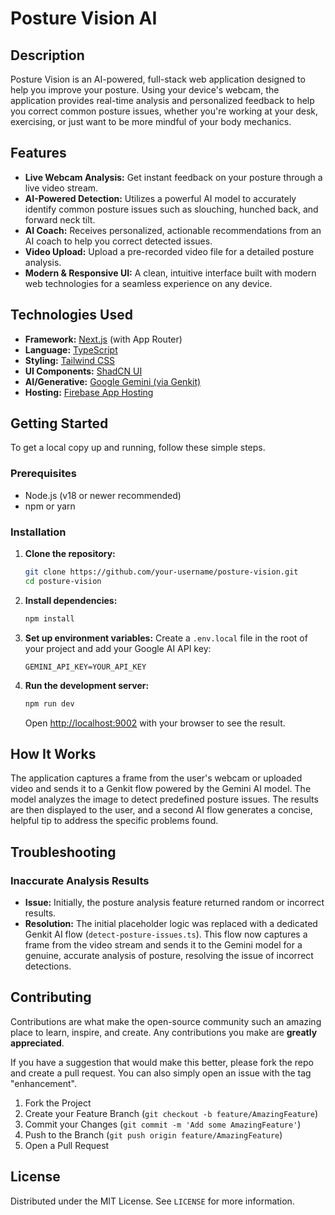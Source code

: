 # Posture Vision AI

## Description

Posture Vision is an AI-powered, full-stack web application designed to help you improve your posture. Using your device's webcam, the application provides real-time analysis and personalized feedback to help you correct common posture issues, whether you're working at your desk, exercising, or just want to be more mindful of your body mechanics.

## Features

*   **Live Webcam Analysis:** Get instant feedback on your posture through a live video stream.
*   **AI-Powered Detection:** Utilizes a powerful AI model to accurately identify common posture issues such as slouching, hunched back, and forward neck tilt.
*   **AI Coach:** Receives personalized, actionable recommendations from an AI coach to help you correct detected issues.
*   **Video Upload:** Upload a pre-recorded video file for a detailed posture analysis.
*   **Modern & Responsive UI:** A clean, intuitive interface built with modern web technologies for a seamless experience on any device.

## Technologies Used

*   **Framework:** [Next.js](https://nextjs.org/) (with App Router)
*   **Language:** [TypeScript](https://www.typescriptlang.org/)
*   **Styling:** [Tailwind CSS](https://tailwindcss.com/)
*   **UI Components:** [ShadCN UI](https://ui.shadcn.com/)
*   **AI/Generative:** [Google Gemini (via Genkit)](https://firebase.google.com/docs/genkit)
*   **Hosting:** [Firebase App Hosting](https://firebase.google.com/docs/app-hosting)

## Getting Started

To get a local copy up and running, follow these simple steps.

### Prerequisites

*   Node.js (v18 or newer recommended)
*   npm or yarn

### Installation

1.  **Clone the repository:**
    ```sh
    git clone https://github.com/your-username/posture-vision.git
    cd posture-vision
    ```

2.  **Install dependencies:**
    ```sh
    npm install
    ```

3.  **Set up environment variables:**
    Create a `.env.local` file in the root of your project and add your Google AI API key:
    ```
    GEMINI_API_KEY=YOUR_API_KEY
    ```

4.  **Run the development server:**
    ```sh
    npm run dev
    ```
    Open [http://localhost:9002](http://localhost:9002) with your browser to see the result.

## How It Works

The application captures a frame from the user's webcam or uploaded video and sends it to a Genkit flow powered by the Gemini AI model. The model analyzes the image to detect predefined posture issues. The results are then displayed to the user, and a second AI flow generates a concise, helpful tip to address the specific problems found.

## Troubleshooting

### Inaccurate Analysis Results

*   **Issue:** Initially, the posture analysis feature returned random or incorrect results.
*   **Resolution:** The initial placeholder logic was replaced with a dedicated Genkit AI flow (`detect-posture-issues.ts`). This flow now captures a frame from the video stream and sends it to the Gemini model for a genuine, accurate analysis of posture, resolving the issue of incorrect detections.

## Contributing

Contributions are what make the open-source community such an amazing place to learn, inspire, and create. Any contributions you make are **greatly appreciated**.

If you have a suggestion that would make this better, please fork the repo and create a pull request. You can also simply open an issue with the tag "enhancement".

1.  Fork the Project
2.  Create your Feature Branch (`git checkout -b feature/AmazingFeature`)
3.  Commit your Changes (`git commit -m 'Add some AmazingFeature'`)
4.  Push to the Branch (`git push origin feature/AmazingFeature`)
5.  Open a Pull Request

## License

Distributed under the MIT License. See `LICENSE` for more information.
